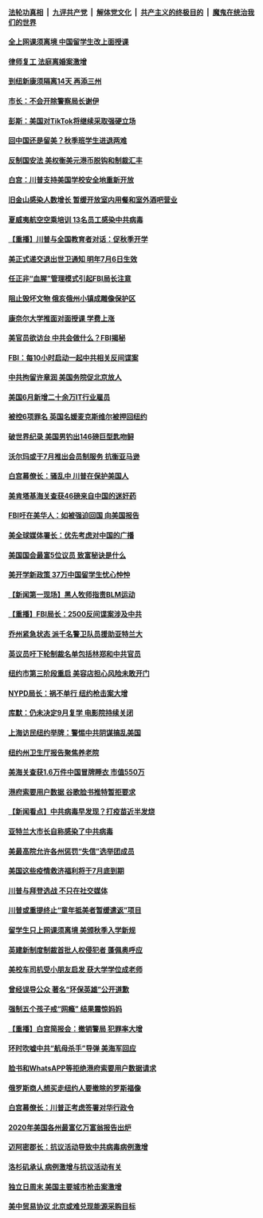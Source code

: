 ####  [法轮功真相](../../../../basic/blob/master/README.md?t=07081702) &nbsp;|&nbsp; [九评共产党](../../../../9ping.md/blob/master/README.md?t=07081702) &nbsp;|&nbsp; [解体党文化](../../../../jtdwh.md/blob/master/README.md?t=07081702)  &nbsp;|&nbsp; [共产主义的终极目的](../../../../gczydzjmd.md/blob/master/README.md?t=07081702) &nbsp;|&nbsp; [魔鬼在统治我们的世界](../../../../mgztzwmdsj.md/blob/master/README.md?t=07081702) 

#### [全上网课须离境  中国留学生改上面授课](../pages/nsc412/n12240399.md?t=07081702) 

#### [律师复工 法庭离婚案激增](../pages/nsc412/n12240401.md?t=07081702) 

#### [到纽新康须隔离14天 再添三州](../pages/nsc412/n12240409.md?t=07081702) 

#### [市长：不会开除警察局长谢伊](../pages/nsc412/n12240396.md?t=07081702) 

#### [彭斯：美国对TikTok将继续采取强硬立场](../pages/nsc412/n12240299.md?t=07081702) 

#### [回中国还是留美？秋季班学生进退两难](../pages/nsc412/n12240236.md?t=07081702) 

#### [反制国安法 美权衡美元港币脱钩和制裁汇丰](../pages/nsc412/n12240249.md?t=07081702) 

#### [白宫：川普支持美国学校安全地重新开放](../pages/nsc412/n12240060.md?t=07081702) 

#### [旧金山感染人数增长 暂缓开放室内用餐和室外酒吧营业](../pages/nsc412/n12240073.md?t=07081702) 

#### [夏威夷航空空乘培训   13名员工感染中共病毒](../pages/nsc412/n12240054.md?t=07081702) 

#### [【重播】川普与全国教育者对话：促秋季开学](../pages/nsc412/n12239239.md?t=07081702) 

#### [美正式递交退出世卫通知 明年7月6日生效](../pages/nsc412/n12239902.md?t=07081702) 

#### [任正非“血腥”管理模式引起FBI局长注意](../pages/nsc412/n12239966.md?t=07081702) 

#### [阻止毁坏文物 俄亥俄州小镇成雕像保护区](../pages/nsc412/n12239759.md?t=07081702) 

#### [康奈尔大学推面对面授课 学费上涨](../pages/nsc412/n12239866.md?t=07081702) 

#### [美官员欲访台 中共会做什么？FBI揭秘](../pages/nsc412/n12239406.md?t=07081702) 

#### [FBI：每10小时启动一起中共相关反间谍案](../pages/nsc412/n12239799.md?t=07081702) 

#### [中共拘留许章润 美国务院促北京放人](../pages/nsc412/n12239669.md?t=07081702) 

#### [美国6月新增二十余万IT行业雇员](../pages/nsc412/n12239595.md?t=07081702) 

#### [被控6项罪名 英国名媛麦克斯维尔被押回纽约](../pages/nsc412/n12238014.md?t=07081702) 

#### [破世界纪录 美国男钓出146磅巨型匙吻鲟](../pages/nsc412/n12239111.md?t=07081702) 

#### [沃尔玛或于7月推出会员制服务 抗衡亚马逊](../pages/nsc412/n12239582.md?t=07081702) 

#### [白宫幕僚长：骚乱中 川普在保护美国人](../pages/nsc412/n12239396.md?t=07081702) 

#### [美肯塔基海关查获46磅来自中国的迷奸药](../pages/nsc412/n12237466.md?t=07081702) 

#### [FBI吁在美华人：如被强迫回国 向美国报告](../pages/nsc412/n12239450.md?t=07081702) 

#### [美全球媒体署长：优先考虑对中国的广播](../pages/nsc412/n12239365.md?t=07081702) 

#### [美国国会最富5位议员 致富秘诀是什么](../pages/nsc412/n12239102.md?t=07081702) 

#### [美开学新政策 37万中国留学生忧心忡忡](../pages/nsc412/n12239233.md?t=07081702) 

#### [【新闻第一现场】黑人牧师指责BLM运动](../pages/nsc412/n12239122.md?t=07081702) 

#### [【重播】FBI局长：2500反间谍案涉及中共](../pages/nsc412/n12236620.md?t=07081702) 

#### [乔州紧急状态 派千名警卫队员援助亚特兰大](../pages/nsc412/n12239062.md?t=07081702) 

#### [英议员吁下轮制裁名单包括林郑和中共官员](../pages/nsc412/n12238655.md?t=07081702) 

#### [纽约市第三阶段重启  美容店担心风险未敢开门](../pages/nsc412/n12237916.md?t=07081702) 

#### [NYPD局长：祸不单行 纽约枪击案大增](../pages/nsc412/n12237908.md?t=07081702) 

#### [库默：仍未决定9月复学 电影院持续关闭](../pages/nsc412/n12237930.md?t=07081702) 

#### [上海访民纽约举牌：警惕中共阴谋搞乱美国](../pages/nsc412/n12237891.md?t=07081702) 

#### [纽约州卫生厅报告聚焦养老院](../pages/nsc412/n12237911.md?t=07081702) 

#### [美海关查获1.6万件中国冒牌睡衣 市值550万](../pages/nsc412/n12237797.md?t=07081702) 

#### [港府索要用户数据 谷歌脸书推特暂拒要求](../pages/nsc412/n12237681.md?t=07081702) 

#### [【新闻看点】中共病毒早发现？打疫苗近半发烧](../pages/nsc412/n12237234.md?t=07081702) 

#### [亚特兰大市长自称感染了中共病毒](../pages/nsc412/n12237546.md?t=07081702) 

#### [美最高院允许各州惩罚“失信”选举团成员](../pages/nsc412/n12237551.md?t=07081702) 

#### [美国这些疫情救济福利将于7月底到期](../pages/nsc412/n12237422.md?t=07081702) 

#### [川普与拜登选战 不只在社交媒体](../pages/nsc412/n12237484.md?t=07081702) 

#### [川普或重提终止“童年抵美者暂缓遣返”项目](../pages/nsc412/n12237323.md?t=07081702) 

#### [留学生只上网课须离境 美颁秋季入学新规](../pages/nsc412/n12237306.md?t=07081702) 

#### [英建新制度制裁首批人权侵犯者 蓬佩奥呼应](../pages/nsc412/n12237281.md?t=07081702) 

#### [美校车司机受小朋友启发 获大学学位成老师](../pages/nsc412/n12237150.md?t=07081702) 

#### [曾经误导公众 著名“环保英雄”公开道歉](../pages/nsc412/n12236295.md?t=07081702) 

#### [强制五个孩子戒“网瘾” 结果震惊妈妈](../pages/nsc412/n12237076.md?t=07081702) 

#### [【重播】白宫简报会：撤销警局 犯罪率大增](../pages/nsc412/n12236567.md?t=07081702) 

#### [环时吹嘘中共“航母杀手”导弹 美海军回应](../pages/nsc412/n12236663.md?t=07081702) 

#### [脸书和WhatsAPP等拒绝港府索要用户数据请求](../pages/nsc412/n12236669.md?t=07081702) 

#### [俄罗斯商人想买走纽约人要撤除的罗斯福像](../pages/nsc412/n12234844.md?t=07081702) 

#### [白宫幕僚长：川普正考虑签署对华行政令](../pages/nsc412/n12236557.md?t=07081702) 

#### [2020年美国各州最富亿万富翁报告出炉](../pages/nsc412/n12236331.md?t=07081702) 

#### [迈阿密郡长：抗议活动导致中共病毒病例激增](../pages/nsc412/n12236379.md?t=07081702) 

#### [洛杉矶承认 病例激增与抗议活动有关](../pages/nsc412/n12235993.md?t=07081702) 

#### [独立日周末 美国主要城市枪击案激增](../pages/nsc412/n12236274.md?t=07081702) 

#### [美中贸易协议 北京或难兑现能源采购目标](../pages/nsc412/n12236355.md?t=07081702) 

